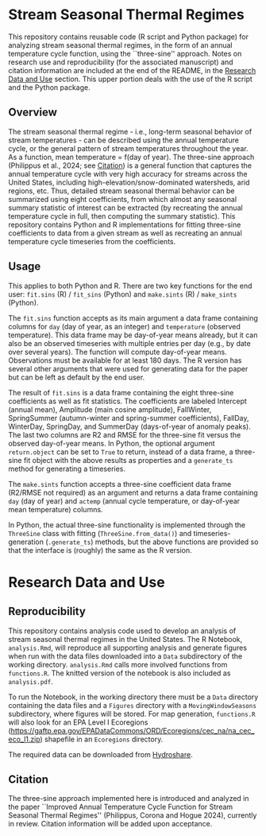 # Stream Seasonal Thermal Regimes

This repository contains reusable code (R script and Python package) for analyzing stream seasonal thermal regimes, in the form of an annual temperature cycle function, using the ``three-sine'' approach.  Notes on research use and reproducibility (for the associated manuscript) and citation information are included at the end of the README, in the [Research Data and Use](#Research-Data-and-Use) section.  This upper portion deals with the use of the R script and the Python package.

## Overview

The stream seasonal thermal regime - i.e., long-term seasonal behavior of stream temperatures - can be described using the annual temperature cycle, or the general pattern of stream temperatures throughout the year.  As a function, mean temperature = f(day of year).  The three-sine approach (Philippus et al., 2024; see [Citation](#Citation)) is a general function that captures the annual temperature cycle with very high accuracy for streams across the United States, including high-elevation/snow-dominated watersheds, arid regions, etc.  Thus, detailed stream seasonal thermal behavior can be summarized using eight coefficients, from which almost any seasonal summary statistic of interest can be extracted (by recreating the annual temperature cycle in full, then computing the summary statistic).  This repository contains Python and R implementations for fitting three-sine coefficients to data from a given stream as well as recreating an annual temperature cycle timeseries from the coefficients.

## Usage

This applies to both Python and R.  There are two key functions for the end user: `fit.sins` (R) / `fit_sins` (Python) and `make.sints` (R) / `make_sints` (Python).

The `fit.sins` function accepts as its main argument a data frame containing columns for `day` (day of year, as an integer) and `temperature` (observed temperature).  This data frame may be day-of-year means already, but it can also be an observed timeseries with multiple entries per day (e.g., by date over several years).  The function will compute day-of-year means.  Observations must be available for at least 180 days.  The R version has several other arguments that were used for generating data for the paper but can be left as default by the end user.

The result of `fit.sins` is a data frame containing the eight three-sine coefficients as well as fit statistics.  The coefficients are labeled Intercept (annual mean), Amplitude (main cosine amplitude), FallWinter, SpringSummer (autumn-winter and spring-summer coefficients), FallDay, WinterDay, SpringDay, and SummerDay (days-of-year of anomaly peaks).  The last two columns are R2 and RMSE for the three-sine fit versus the observed day-of-year means.  In Python, the optional argument `return.object` can be set to `True` to return, instead of a data frame, a three-sine fit object with the above results as properties and a `generate_ts` method for generating a timeseries.

The `make.sints` function accepts a three-sine coefficient data frame (R2/RMSE not required) as an argument and returns a data frame containing `day` (day of year) and `actemp` (annual cycle temperature, or day-of-year mean temperature) columns.

In Python, the actual three-sine functionality is implemented through the `ThreeSine` class with fitting (`ThreeSine.from_data()`) and timeseries-generation (`.generate_ts`) methods, but the above functions are provided so that the interface is (roughly) the same as the R version.

# Research Data and Use

## Reproducibility

This repository contains analysis code  used to develop an analysis of stream seasonal thermal regimes in the United States.  The R Notebook, `analysis.Rmd`, will reproduce all supporting analysis and generate figures when run with the data files downloaded into a `Data` subdirectory of the working directory.  `analysis.Rmd` calls more involved functions from `functions.R`.  The knitted version of the notebook is also included as `analysis.pdf`.

To run the Notebook, in the working directory there must be a `Data` directory containing the data files and a `Figures` directory with a `MovingWindowSeasons` subdirectory, where figures will be stored.  For map generation, `functions.R` will also look for an EPA Level I Ecoregions (https://gaftp.epa.gov/EPADataCommons/ORD/Ecoregions/cec_na/na_cec_eco_l1.zip) shapefile in an `Ecoregions` directory.

The required data can be downloaded from [Hydroshare](http://www.hydroshare.org/resource/7d960b7fdfee480895fd845bade1b75a).

## Citation

The three-sine approach implemented here is introduced and analyzed in the paper ``Improved Annual Temperature Cycle Function for Stream Seasonal Thermal Regimes'' (Philippus, Corona and Hogue 2024), currently in review.  Citation information will be added upon acceptance.
